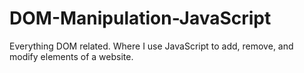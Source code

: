 # DOM-Manipulation-JavaScript
Everything DOM related. Where I use JavaScript to add, remove, and modify elements of a website.
